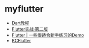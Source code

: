 # myflutter

+ [Dart教程](https://dart.cn/guides/language/language-tour#constructors)
+ [Flutter实战·第二版](https://book.flutterchina.club/)
+ [Flutter | 一些很适合新手练习的Demo](https://juejin.cn/post/6844903679523307533)
+ [KCFlutter](https://github.com/LGCooci/KCFlutter)
